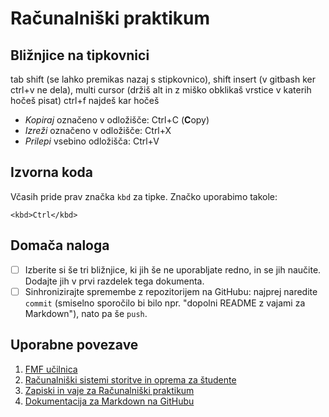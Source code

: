 <!-- glavni naslov -->
# Računalniški praktikum
<!-- To je komentar, ki bo na prikazanem Markdown-u skrit. 
     V tem besedilu so v komentarjih napisana navodila za reševanje. -->

<!-- 2. nivojski razdelek -->
## Bližnjice na tipkovnici
tab shift (se lahko premikas nazaj s stipkovnico), 
shift insert (v gitbash ker ctrl+v ne dela),
 multi cursor (držiš alt in z miško obklikaš vrstice v katerih hočeš pisat)
 ctrl+f najdeš kar hočeš
 
* *Kopiraj* označeno v odložišče: Ctrl+C (**C**opy)
* *Izreži* označeno v odložišče: Ctrl+X
* *Prilepi* vsebino odložišča: Ctrl+V

<!-- 2. nivojski razdelek -->
## Izvorna koda

Včasih pride prav značka `kbd` za tipke. Značko uporabimo takole:

<!-- začetek bloka z izvorno kodo -->
```<kbd>Ctrl</kbd>```
<!-- konec bloka z izvorno kodo -->

<!-- 2. nivojski razdelek -->
## Domača naloga

<!-- Spodnji seznam bo pripravil seznam nalog. Na GitHubu bodo lepo vidna potrditvena polja, 
     VSCode pa bo prikazal samo oglate oklepaje. Ko nalogo opravite, si to lahko zabeležite tako,
     da spremenite [ ] v [x]. -->
- [ ] Izberite si še tri bližnjice, ki jih še ne uporabljate redno, in se jih naučite. 
      Dodajte jih v prvi razdelek tega dokumenta.
- [ ] Sinhronizirajte spremembe z repozitorijem na GitHubu: najprej naredite `commit` (smiselno sporočilo bi bilo npr. "dopolni README z vajami za Markdown"), nato pa še `push`.

<!-- 2. nivojski razdelek -->
## Uporabne povezave

1. [FMF učilnica](https://ucilnica.fmf.uni-lj.si/)
2. [Računalniški sistemi storitve in oprema za študente](https://ucilnica.fmf.uni-lj.si/mod/page/view.php?id=51619)
1. [Zapiski in vaje za Računalniški praktikum](https://racunalniski-praktikum.github.io/)
1. [Dokumentacija za Markdown na GitHubu](https://docs.github.com/en/get-started/writing-on-github/getting-started-with-writing-and-formatting-on-github/basic-writing-and-formatting-syntax)